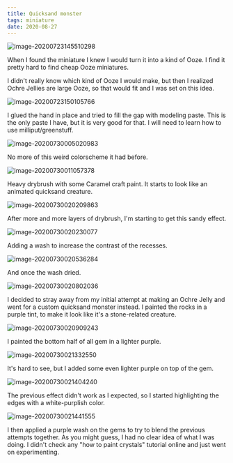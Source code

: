 ```yaml
---
title: Quicksand monster
tags: miniature
date: 2020-08-27
---
```




![image-20200723145510298](image-20200723145510298.png)

When I found the miniature I knew I would turn it into a kind of Ooze. I find it pretty hard to find cheap Ooze miniatures.

I didn't really know which kind of Ooze I would make, but then I  realized Ochre Jellies are large Ooze, so that would fit and I was set on this idea.

![image-20200723150105766](image-20200723150105766.png)

I glued the hand in place and tried to fill the gap with modeling paste. This is the only paste I have, but it is very good for that. I will need to learn how to use milliput/greenstuff.

![image-20200730005020983](image-20200730005020983.png)

No more of this weird colorscheme it had before.

![image-20200730011057378](image-20200730011057378.png)

Heavy drybrush with some Caramel craft paint. It starts to look like an animated quicksand creature.

![image-20200730020209863](image-20200730020209863.png)

After more and more layers of drybrush, I'm starting to get this sandy effect.

![image-20200730020230077](image-20200730020230077.png)

Adding a wash to increase the contrast of the recesses.

![image-20200730020536284](image-20200730020536284.png)

And once the wash dried.

![image-20200730020802036](image-20200730020802036.png)

I decided to stray away from my initial attempt at making an Ochre Jelly and went for a custom quicksand monster instead. I painted the rocks in a purple tint, to make it look like it's a stone-related creature.

![image-20200730020909243](image-20200730020909243.png)

I painted the bottom half of all gem in a lighter purple.

![image-20200730021332550](image-20200730021332550.png)

It's hard to see, but I added some even lighter purple on top of the gem.

![image-20200730021404240](image-20200730021404240.png)

The previous effect didn't work as I expected, so I started highlighting the edges with a white-purplish color.

![image-20200730021441555](image-20200730021441555.png)

I then applied a purple wash on the gems to try to blend the previous attempts together. As you might guess, I had no clear idea of what I was doing. I didn't check any "how to paint crystals" tutorial online and just went on experimenting.